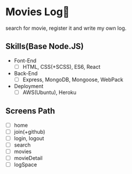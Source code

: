 # Movies Log🚀

search for movie, register it and write my own log.

## Skills(Base Node.JS)
- Font-End
  - [ ] HTML, CSS(+SCSS), ES6, React
- Back-End
  - [ ] Express, MongoDB, Mongoose, WebPack
- Deployment
  - [ ] AWS(Ubuntu), Heroku

## Screens Path

- [ ] home
- [ ] join(+github)
- [ ] login, logout
- [ ] search
- [ ] movies
- [ ] movieDetail
- [ ] logSpace